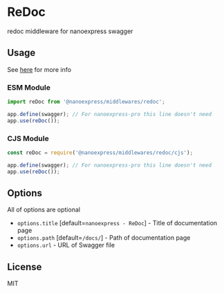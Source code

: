 # ReDoc

redoc middleware for nanoexpress swagger

## Usage

See [here](https://github.com/Redocly/redoc/) for more info

### ESM Module

```js
import reDoc from '@nanoexpress/middlewares/redoc';

app.define(swagger); // For nanoexpress-pro this line doesn't need
app.use(reDoc());
```

### CJS Module

```js
const reDoc = require('@nanoexpress/middlewares/redoc/cjs');

app.define(swagger); // For nanoexpress-pro this line doesn't need
app.use(reDoc());
```

## Options

All of options are optional

- `options.title` [default=`nanoexpress - ReDoc`] - Title of documentation page
- `options.path` [default=`/docs/`] - Path of documentation page
- `options.url` - URL of Swagger file

## License

MIT
